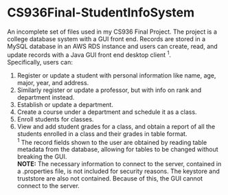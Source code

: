 # CS936Final-StudentInfoSystem
An incomplete set of files used in my CS936 Final Project. The project is a college database system with a GUI front end.
Records are stored in a MySQL database in an AWS RDS instance and users can create, read, and update records with a Java GUI front end desktop client <sup>1</sup>. <br/>
Specifically, users can:<br/>
1. Register or update a student with personal information like name, age, major, year, and address.<br/>
2. Similarly register or update a professor, but with info on rank and department instead.<br/>
3. Establish or update a department.<br/>
4. Create a course under a department and schedule it as a class.<br/>
5. Enroll students for classes.<br/>
6. View and add student grades for a class, and obtain a report of all the students enrolled in a class and their grades in table format.<br/>
<sup>1</sup> The record fields shown to the user are obtained by reading table metadata from the database, allowing for tables to
be changed without breaking the GUI. <br/>
<b>NOTE:</b> The necessary information to connect to the server, contained in a .properties file, is not included for security reasons. The keystore and truststore are also not contained. Because of this, the GUI cannot connect to the server. <br/>

